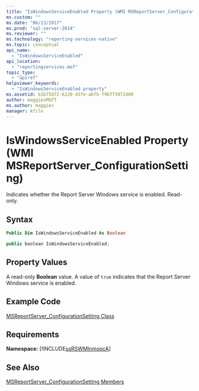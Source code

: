 ```yaml
---
title: "IsWindowsServiceEnabled Property (WMI MSReportServer_ConfigurationSetting) | Microsoft Docs"
ms.custom: ""
ms.date: "06/13/2017"
ms.prod: "sql-server-2014"
ms.reviewer: ""
ms.technology: "reporting-services-native"
ms.topic: conceptual
api_name: 
  - "IsWindowsServiceEnabled"
api_location: 
  - "reportingservices.mof"
topic_type: 
  - "apiref"
helpviewer_keywords: 
  - "IsWindowsServiceEnabled property"
ms.assetid: b1b75d72-6220-43fe-abfb-f967f3972d00
author: maggiesMSFT
ms.author: maggies
manager: kfile
---
```

# IsWindowsServiceEnabled Property (WMI MSReportServer_ConfigurationSetting)
  Indicates whether the Report Server Windows service is enabled. Read-only.  
  
## Syntax  
  
```vb  
Public Dim IsWindowsServiceEnabled As Boolean  
```  
  
```csharp  
public boolean IsWindowsServiceEnabled;  
```  
  
## Property Values  
 A read-only **Boolean** value. A value of `true` indicates that the Report Server Windows service is enabled.  
  
## Example Code  
 [MSReportServer_ConfigurationSetting Class](msreportserver-configurationsetting-class.md)  
  
## Requirements  
 **Namespace:** [!INCLUDE[ssRSWMInmspcA](../../includes/ssrswminmspca-md.md)]  
  
## See Also  
 [MSReportServer_ConfigurationSetting Members](msreportserver-configurationsetting-members.md)  
  
  

